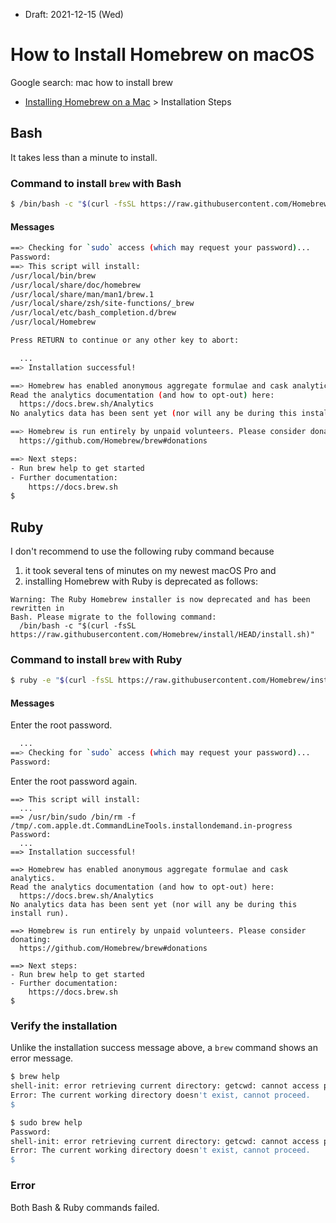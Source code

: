 * Draft: 2021-12-15 (Wed)

# How to Install Homebrew on macOS
Google search: mac how to install brew
* [Installing Homebrew on a Mac](https://treehouse.github.io/installation-guides/mac/homebrew) > Installation Steps

## Bash
It takes less than a minute to install.

### Command to install `brew` with Bash
```bash
$ /bin/bash -c "$(curl -fsSL https://raw.githubusercontent.com/Homebrew/install/HEAD/install.sh)"
```

#### Messages
```bash
==> Checking for `sudo` access (which may request your password)...
Password: 
==> This script will install:
/usr/local/bin/brew
/usr/local/share/doc/homebrew
/usr/local/share/man/man1/brew.1
/usr/local/share/zsh/site-functions/_brew
/usr/local/etc/bash_completion.d/brew
/usr/local/Homebrew

Press RETURN to continue or any other key to abort:
```

```bash
  ...
==> Installation successful!

==> Homebrew has enabled anonymous aggregate formulae and cask analytics.
Read the analytics documentation (and how to opt-out) here:
  https://docs.brew.sh/Analytics
No analytics data has been sent yet (nor will any be during this install run).

==> Homebrew is run entirely by unpaid volunteers. Please consider donating:
  https://github.com/Homebrew/brew#donations

==> Next steps:
- Run brew help to get started
- Further documentation:
    https://docs.brew.sh
$
```

## Ruby
I don't recommend to use the following ruby command because
1. it took several tens of minutes on my newest macOS Pro and
2. installing Homebrew with Ruby is deprecated as follows:

```
Warning: The Ruby Homebrew installer is now deprecated and has been rewritten in
Bash. Please migrate to the following command:
  /bin/bash -c "$(curl -fsSL https://raw.githubusercontent.com/Homebrew/install/HEAD/install.sh)"
```

### Command to install `brew` with Ruby

```bash
$ ruby -e "$(curl -fsSL https://raw.githubusercontent.com/Homebrew/install/master/install)"
```
#### Messages
Enter the root password.
```bash
  ...
==> Checking for `sudo` access (which may request your password)...
Password: 
```
Enter the root password again.
```
==> This script will install:
  ...
==> /usr/bin/sudo /bin/rm -f /tmp/.com.apple.dt.CommandLineTools.installondemand.in-progress
Password: 
  ...
==> Installation successful!

==> Homebrew has enabled anonymous aggregate formulae and cask analytics.
Read the analytics documentation (and how to opt-out) here:
  https://docs.brew.sh/Analytics
No analytics data has been sent yet (nor will any be during this install run).

==> Homebrew is run entirely by unpaid volunteers. Please consider donating:
  https://github.com/Homebrew/brew#donations

==> Next steps:
- Run brew help to get started
- Further documentation:
    https://docs.brew.sh
$
```
### Verify the installation
Unlike the installation success message above, a `brew` command shows an error message.
```bash
$ brew help
shell-init: error retrieving current directory: getcwd: cannot access parent directories: Operation not permitted
Error: The current working directory doesn't exist, cannot proceed.
$
```
```bash
$ sudo brew help
Password: 
shell-init: error retrieving current directory: getcwd: cannot access parent directories: Operation not permitted
Error: The current working directory doesn't exist, cannot proceed.
$ 
```

### Error
Both Bash & Ruby commands failed.
